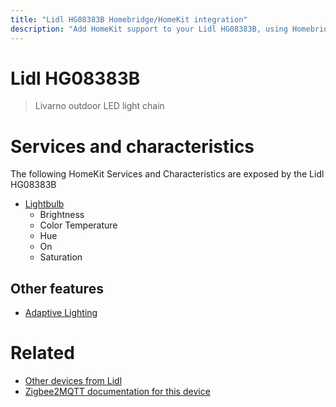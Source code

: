 ```yaml
---
title: "Lidl HG08383B Homebridge/HomeKit integration"
description: "Add HomeKit support to your Lidl HG08383B, using Homebridge, Zigbee2MQTT and homebridge-z2m."
---
```

<!---
This file has been GENERATED using src/docgen/docgen.ts
DO NOT EDIT THIS FILE MANUALLY!
-->
# Lidl HG08383B
> Livarno outdoor LED light chain


# Services and characteristics
The following HomeKit Services and Characteristics are exposed by
the Lidl HG08383B

* [Lightbulb](../../light.md)
  * Brightness
  * Color Temperature
  * Hue
  * On
  * Saturation

## Other features
* [Adaptive Lighting](../../light.md)

# Related
* [Other devices from Lidl](../index.md#lidl)
* [Zigbee2MQTT documentation for this device](https://www.zigbee2mqtt.io/devices/HG08383B.html)